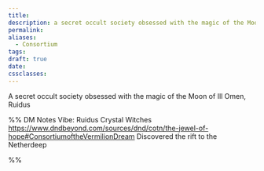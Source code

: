 ```yaml
---
title: 
description: a secret occult society obsessed with the magic of the Moon of Ill Omen, Ruidus
permalink: 
aliases:
  - Consortium
tags: 
draft: true
date: 
cssclasses:
---
```

A secret occult society obsessed with the magic of the Moon of Ill Omen, Ruidus

%% DM Notes
Vibe: Ruidus Crystal Witches
https://www.dndbeyond.com/sources/dnd/cotn/the-jewel-of-hope#ConsortiumoftheVermilionDream
Discovered the rift to the Netherdeep


%%
